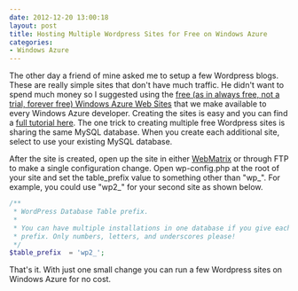 ```yaml
---
date: 2012-12-20 13:00:18
layout: post
title: Hosting Multiple Wordpress Sites for Free on Windows Azure
categories:
- Windows Azure
---
```


The other day a friend of mine asked me to setup a few Wordpress blogs. These are really simple sites that don't have much traffic. He didn't want to spend much money so I suggested using the [free (as in always free, not a trial, forever free) Windows Azure Web Sites](https://www.windowsazure.com/en-us/home/scenarios/web-sites/) that we make available to every Windows Azure developer. Creating the sites is easy and you can find a [full tutorial here](https://www.windowsazure.com/en-us/develop/php/tutorials/website-from-gallery/). The one trick to creating multiple free Wordpress sites is sharing the same MySQL database. When you create each additional site, select to use your existing MySQL database.

After the site is created, open up the site in either [WebMatrix](http://www.microsoft.com/web/webmatrix/) or through FTP to make a single configuration change. Open wp-config.php at the root of your site and set the table_prefix value to something other than "wp_". For example, you could use "wp2_" for your second site as shown below.

```php
/**
 * WordPress Database Table prefix.
 *
 * You can have multiple installations in one database if you give each a unique
 * prefix. Only numbers, letters, and underscores please!
 */
$table_prefix  = 'wp2_';
```

That's it. With just one small change you can run a few Wordpress sites on Windows Azure for no cost.
